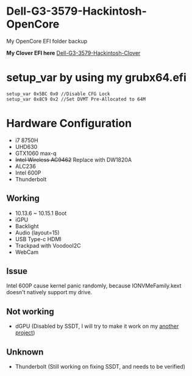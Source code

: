 # Dell-G3-3579-Hackintosh-OpenCore
My OpenCore EFI folder backup

**My Clover EFI here**
[Dell-G3-3579-Hackintosh-Clover](https://github.com/CerteKim/Dell-G3-3579-Hackintosh-Clover)

# setup_var by using my grubx64.efi
```
setup_var 0x5BC 0x0 //Disable CFG Lock
setup_var 0x8C9 0x2 //Set DVMT Pre-Allocated to 64M
```

# Hardware Configuration
* i7 8750H 
* UHD630 
* GTX1060 max-q 
* ~~Intel Wireless AC9462~~  Replace with DW1820A
* ALC236 
* Intel 600P 
* Thunderbolt 

## Working
* 10.13.6 ~ 10.15.1 Boot  
* iGPU  
* Backlight  
* Audio (layout=15)  
* USB Type-c HDMI
* Trackpad with VoodooI2C  
* WebCam

## Issue
Intel 600P cause kernel panic randomly, because IONVMeFamily.kext doesn't natively support my drive.

## Not working
* dGPU (Disabled by SSDT, I will try to make it work on my [another project](https://github.com/CerteKim/Dell-G3-3579-HackintoVM))  

## Unknown
* Thunderbolt (Still working on fixing SSDT, and needs to be verified)
